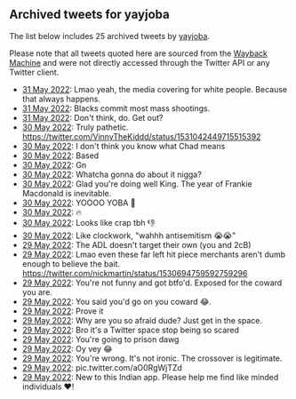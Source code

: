 ## Archived tweets for yayjoba

The list below includes 25 archived tweets by
[yayjoba](https://twitter.com/yayjoba).

Please note that all tweets quoted here are sourced from the
[Wayback Machine](https://web.archive.org) and were not directly accessed through the Twitter API or
any Twitter client.

* [31 May 2022](https://web.archive.org/web/20220531031910/https://twitter.com/YayJoba/status/1531474559492300800): Lmao yeah, the media covering for white people. Because that always happens. <!--1531474559492300800-->
* [31 May 2022](https://web.archive.org/web/20220531031642/https://twitter.com/YayJoba/status/1531474457977671681): Blacks commit most mass shootings. <!--1531474457977671681-->
* [31 May 2022](https://web.archive.org/web/20220531031529/https://twitter.com/YayJoba/status/1531474310061252608): Don't think, do. Get out? <!--1531474310061252608-->
* [30 May 2022](https://web.archive.org/web/20220530144511/https://twitter.com/YayJoba/status/1531285300504313861): Truly pathetic. https://twitter.com/VinnyTheKiddd/status/1531042449715515392 <!--1531285300504313861-->
* [30 May 2022](https://web.archive.org/web/20220530144225/https://twitter.com/YayJoba/status/1531284789730365441): I don't think you know what Chad means <!--1531284789730365441-->
* [30 May 2022](https://web.archive.org/web/20220530044235/https://twitter.com/YayJoba/status/1531133898280820737): Based <!--1531133898280820737-->
* [30 May 2022](https://web.archive.org/web/20220530043516/https://twitter.com/YayJoba/status/1531132079785877505): Gn <!--1531132079785877505-->
* [30 May 2022](https://web.archive.org/web/20220530043248/https://twitter.com/YayJoba/status/1531131365248450560): Whatcha gonna do about it nigga? <!--1531131365248450560-->
* [30 May 2022](https://web.archive.org/web/20220530043139/https://twitter.com/YayJoba/status/1531131091016466432): Glad you're doing well King. The year of Frankie Macdonald is inevitable. <!--1531131091016466432-->
* [30 May 2022](https://web.archive.org/web/20220530042900/https://twitter.com/YayJoba/status/1531130361908011009): YOOOO YOBA 👑 <!--1531130361908011009-->
* [30 May 2022](https://web.archive.org/web/20220530035308/https://twitter.com/YayJoba/status/1531121234804723718): 🔥 <!--1531121234804723718-->
* [30 May 2022](https://web.archive.org/web/20220530001732/https://twitter.com/YayJoba/status/1531067001397039104): Looks like crap tbh 👎 <!--1531067001397039104-->
* [30 May 2022](https://web.archive.org/web/20220530001712/https://twitter.com/YayJoba/status/1531065658028482561): Like clockwork, "wahhh antisemitism 😭😭" <!--1531065658028482561-->
* [29 May 2022](https://web.archive.org/web/20220529204427/https://twitter.com/YayJoba/status/1531013547999756289): The ADL doesn't target their own (you and 2cB) <!--1531013547999756289-->
* [29 May 2022](https://web.archive.org/web/20220529193401/https://twitter.com/YayJoba/status/1530995743548485632): Lmao even these far left hit piece merchants aren't dumb enough to believe the bait. https://twitter.com/nickmartin/status/1530694759592759296 <!--1530995743548485632-->
* [29 May 2022](https://web.archive.org/web/20220529185907/https://twitter.com/YayJoba/status/1530986350404681729): You're not funny and got btfo'd. Exposed for the coward you are. <!--1530986350404681729-->
* [29 May 2022](https://web.archive.org/web/20220529180315/https://twitter.com/YayJoba/status/1530972797316616193): You said you'd go on you coward 😂. <!--1530972797316616193-->
* [29 May 2022](https://web.archive.org/web/20220529180012/https://twitter.com/YayJoba/status/1530972222319382529): Prove it <!--1530972222319382529-->
* [29 May 2022](https://web.archive.org/web/20220529180026/https://twitter.com/YayJoba/status/1530972144213295104): Why are you so afraid dude? Just get in the space. <!--1530972144213295104-->
* [29 May 2022](https://web.archive.org/web/20220529172411/https://twitter.com/YayJoba/status/1530963101473980416): Bro it's a Twitter space stop being so scared <!--1530963101473980416-->
* [29 May 2022](https://web.archive.org/web/20220529172211/https://twitter.com/YayJoba/status/1530962655682387969): You're going to prison dawg <!--1530962655682387969-->
* [29 May 2022](https://web.archive.org/web/20220529163344/https://twitter.com/YayJoba/status/1530950390824435715): Oy vey 😂 <!--1530950390824435715-->
* [29 May 2022](https://web.archive.org/web/20220529154802/https://twitter.com/YayJoba/status/1530938876692377601): You're wrong. It's not ironic. The crossover is legitimate. <!--1530938876692377601-->
* [29 May 2022](https://web.archive.org/web/20220529153413/https://twitter.com/YayJoba/status/1530935328751640576): pic.twitter.com/aO0RgWjTZd <!--1530935328751640576-->
* [29 May 2022](https://web.archive.org/web/20220529181314/https://twitter.com/YayJoba/status/1530933614749392896): New to this Indian app. Please help me find like minded individuals ♥! <!--1530933614749392896-->
